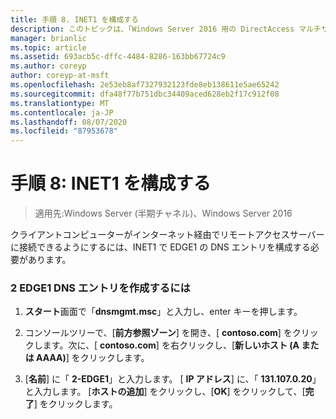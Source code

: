 ```yaml
---
title: 手順 8. INET1 を構成する
description: このトピックは、「Windows Server 2016 用の DirectAccess マルチサイト展開のテストラボガイド」の一部です。
manager: brianlic
ms.topic: article
ms.assetid: 693acb5c-dffc-4484-8286-163bb67724c9
ms.author: coreyp
author: coreyp-at-msft
ms.openlocfilehash: 2e53eb8af7327932123fde8eb138611e5ae65242
ms.sourcegitcommit: dfa48f77b751dbc34409aced628eb2f17c912f08
ms.translationtype: MT
ms.contentlocale: ja-JP
ms.lasthandoff: 08/07/2020
ms.locfileid: "87953678"
---
```

# <a name="step-8-configure-inet1"></a>手順 8: INET1 を構成する

>適用先:Windows Server (半期チャネル)、Windows Server 2016

クライアントコンピューターがインターネット経由でリモートアクセスサーバーに接続できるようにするには、INET1 で EDGE1 の DNS エントリを構成する必要があります。

### <a name="to-create-the-2-edge1-dns-entry"></a>2 EDGE1 DNS エントリを作成するには

1.  **スタート**画面で「**dnsmgmt.msc**」と入力し、enter キーを押します。

2.  コンソールツリーで、[**前方参照ゾーン**] を開き、[ **contoso.com**] をクリックします。次に、[ **contoso.com**] を右クリックし、[**新しいホスト (A または AAAA)**] をクリックします。

3.  [**名前**] に「 **2-EDGE1**」と入力します。 [ **IP アドレス**] に、「 **131.107.0.20**」と入力します。 [**ホストの追加**] をクリックし、[**OK**] をクリックして、[**完了**] をクリックします。



